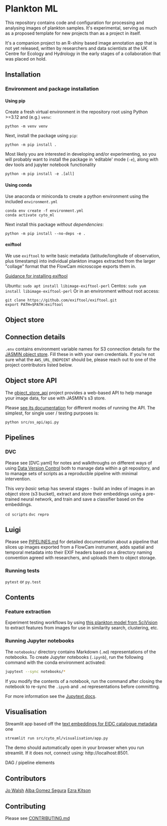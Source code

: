 # Plankton ML

This repository contains code and configuration for processing and analysing images of plankton samples. It's experimental, serving as much as a proposed template for new projects than as a project in itself.

It's a companion project to an R-shiny based image annotation app that is not yet released, written by researchers and data scientists at the UK Centre for Ecology and Hydrology in the early stages of a collaboration that was placed on hold.

## Installation

### Environment and package installation

#### Using pip

Create a fresh virtual environment in the repository root using Python >=3.12 and (e.g.) `venv`: 

```
python -m venv venv
```

Next, install the package using `pip`:

```
python -m pip install .
```

Most likely you are interested in developing and/or experimenting, so you will probably want to install the package in 'editable' mode (`-e`), along with dev tools and jupyter notebook functionality

```
python -m pip install -e .[all]
```

#### Using conda

Use anaconda or miniconda to create a python environment using the included `environment.yml`

```
conda env create -f environment.yml
conda activate cyto_ml
```

Next install this package _without dependencies_:

```
python -m pip install --no-deps -e .
```

#### exiftool

We use `exiftool` to write basic metadata (latitude/longitude of observation, plus timestamp) into individual plankton images extracted from the larger "collage" format that the FlowCam microscope exports them in.

[Guidance for installing exiftool](https://www.geeksforgeeks.org/installing-and-using-exiftool-on-linux/)

Ubuntu: `sudo apt install libimage-exiftool-perl`
Centos: `sudo yum install libimage-exiftool-perl`
Or in an environment without root access:
```
git clone https://github.com/exiftool/exiftool.git
export PATH=$PATH:exiftool
```
 
## Object store 

## Connection details

`.env` contains environment variable names for S3 connection details for the [JASMIN object store](https://github.com/NERC-CEH/object_store_tutorial/). Fill these in with your own credentials. If you're not sure what the `AWS_URL_ENDPOINT` should be, please reach out to one of the project contributors listed below. 

## Object store API

The [object_store_api](https://github.com/NERC-CEH/object_store_api) project provides a web-based API to help manage your image data, for use with JASMIN's s3 store.

Please [see its documentation](https://github.com/NERC-CEH/object_store_api) for different modes of running the API. The simplest, for single user / testing purposes is:

`python src/os_api/api.py`

## Pipelines

### DVC 

Please see [DVC.yaml] for notes and walkthroughs on different ways of using [Data Version Control](https://dvc.org/) both to manage data within a git repository, and to manage sets of scripts as a reproducble pipeline with minimal intervention.

This _very basic_ setup has several stages - build an index of images in an object store (s3 bucket), extract and store their embeddings using a pre-trained neural network, and train and save a classifier based on the embeddings.

`cd scripts`
`dvc repro`

## Luigi

Please see [PIPELINES.md](PIPELINES) for detailed documentation about a pipeline that slices up images exported from a FlowCam instrument, adds spatial and temporal metadata into their EXIF headers based on a directory naming convention agreed with researchers, and uploads them to object storage.


### Running tests

`pytest` or `py.test`

## Contents


### Feature extraction

Experiment testing workflows by using [this plankton model from SciVision](https://sci.vision/#/model/resnet50-plankton) to extract features from images for use in similarity search, clustering, etc.

### Running Jupyter notebooks

The `notebooks/` directory contains Markdown (`.md`) representations of the notebooks.
To create Jupyter notebooks (`.ipynb`), run the following command with the conda environment activated:

```sh
jupytext --sync notebooks/*
```

If you modify the contents of a notebook, run the command after closing the notebook to re-sync the `.ipynb` and `.md` representations before committing.

For more information see the [Jupytext docs](https://jupytext.readthedocs.io/en/latest/).

## Visualisation

Streamlit app based off the [text embeddings for EIDC catalogue metadata](https://github.com/NERC-CEH/embeddings_app/) one

```
streamlit run src/cyto_ml/visualisation/app.py
```

The demo should automatically open in your browser when you run streamlit. If it does not, connect using: http://localhost:8501.





DAG / pipeline elements 

## Contributors

[Jo Walsh](https://github.com/metazool/)
[Alba Gomez Segura](https://github.com/albags)
[Ezra Kitson](http://github.com/Kzra)

## Contributing

Please see [CONTRIBUTING.md](CONTRIBUTING.md)

